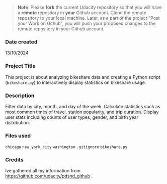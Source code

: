>**Note**: Please **fork** the current Udacity repository so that you will have a **remote** repository in **your** Github account. Clone the remote repository to your local machine. Later, as a part of the project "Post your Work on Github", you will push your proposed changes to the remote repository in your Github account.

### Date created
13/10/2024

### Project Title
This project is about analyzing bikeshare data and creating a Python script (`bikeshare.py`) to interactively display statistics on bikeshare usage.

### Description
Filter data by city, month, and day of the week.
Calculate statistics such as most common times of travel, station popularity, and trip duration.
Display user stats including counts of user types, gender, and birth year distribution.


### Files used
`chicago`
`new_york_city`
`washington`
`.gitignore`
`bikeshare.py`

### Credits
Ive gathered all my information from https://github.com/udacity/pdsnd_github .


